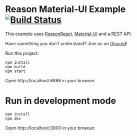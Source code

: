 # Reason Material-UI Example [![Build Status](https://travis-ci.org/shybyte/reason-material-ui-example.svg?branch=master)](https://travis-ci.org/shybyte/reason-material-ui-example)

This example uses [ReasonReact](https://github.com/reasonml/reason-react), [Material-UI](http://www.material-ui.com/) and a REST API.

Have something you don't understand? Join us on [Discord](https://discord.gg/reasonml)!

Run this project:

```
npm install
npm build
npm start
```

Open http://localhost:8888 in your browser.

# Run in development mode

```
npm install
npm dev
```

Open http://localhost:3000 in your browser.